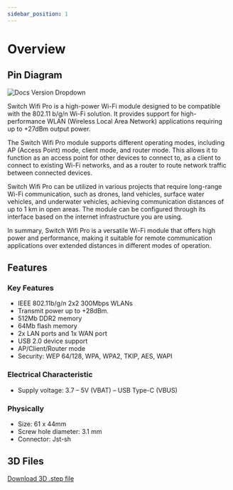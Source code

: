 ```yaml
---
sidebar_position: 1
---
```


# Overview

## Pin Diagram

![Docs Version Dropdown](https://viyalab.com/wp-content/uploads/2023/07/wifiswitchpro.webp)

Switch Wifi Pro is a high-power Wi-Fi module designed to be compatible with the 802.11 b/g/n Wi-Fi solution. It provides support for high-performance WLAN (Wireless Local Area Network) applications requiring up to +27dBm output power.

The Switch Wifi Pro module supports different operating modes, including AP (Access Point) mode, client mode, and router mode. This allows it to function as an access point for other devices to connect to, as a client to connect to existing Wi-Fi networks, and as a router to route network traffic between connected devices.

Switch Wifi Pro can be utilized in various projects that require long-range Wi-Fi communication, such as drones, land vehicles, surface water vehicles, and underwater vehicles, achieving communication distances of up to 1 km in open areas. The module can be configured through its interface based on the internet infrastructure you are using.

In summary, Switch Wifi Pro is a versatile Wi-Fi module that offers high power and performance, making it suitable for remote communication applications over extended distances in different modes of operation.

## Features

### Key Features

- IEEE 802.11b/g/n 2x2 300Mbps WLANs
- Transmit power up to +28dBm.
- 512Mb DDR2 memory
- 64Mb flash memory
- 2x LAN ports and 1x WAN port
- USB 2.0 device support
- AP/Client/Router mode
- Security: WEP 64/128, WPA, WPA2, TKIP, AES, WAPI

### Electrical Characteristic

- Supply voltage: 3.7 – 5V (VBAT) – USB Type-C (VBUS)

### Physically

- Size: 61 x 44mm
- Screw hole diameter: 3.1 mm
- Connector: Jst-sh

## 3D Files

[Download 3D .step file](https://drive.google.com/uc?export=download&id=1h3NOg2X-B2WMUULrY4rj8gvQp__T_eVb)
